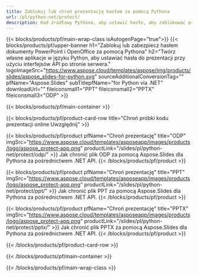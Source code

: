 ```yaml
---
title: Zablokuj lub chroń prezentację hasłem za pomocą Pythona
url: /pl/python-net/protect/
description: Kod źródłowy Pythona, aby ustawić hasło, aby zablokować prezentację
---
```


{{< blocks/products/pf/main-wrap-class isAutogenPage="true">}}
{{< blocks/products/pf/upper-banner h1="Zablokuj lub zabezpiecz hasłem dokumenty PowerPoint i OpenOffice za pomocą Pythona" h2="Twórz własne aplikacje w języku Python, aby ustawiać hasła do prezentacji przy użyciu interfejsów API po stronie serwera." logoImageSrc="https://www.aspose.cloud/templates/aspose/img/products/slides/aspose_slides-for-python.svg" sourceAdditionalConversionTag="" pfName="Aspose.Slides" subTitlepfName="for Python via .NET" downloadUrl="" fileiconsmall1="PPT" fileiconsmall2="PPTX" fileiconsmall3="ODP" >}}

{{< blocks/products/pf/main-container >}}

{{< blocks/products/pf/product-card-row title="Chroń próbki kodu prezentacji online Uwzględnij" >}}

{{< blocks/products/pf/product pfName="Chroń prezentację" title="ODP" imgSrc="https://www.aspose.cloud/templates/asposeapp/images/products/logo/aspose_protect-app.png" productLink="/slides/pl/python-net/protect/odp/" >}}
Jak chronić plik ODP za pomocą Aspose.Slides dla Pythona za pośrednictwem .NET API.
{{< /blocks/products/pf/product >}}

{{< blocks/products/pf/product pfName="Chroń prezentację" title="PPT" imgSrc="https://www.aspose.cloud/templates/asposeapp/images/products/logo/aspose_protect-app.png" productLink="/slides/pl/python-net/protect/ppt/" >}}
Jak chronić plik PPT za pomocą Aspose.Slides dla Pythona za pośrednictwem .NET API.
{{< /blocks/products/pf/product >}}

{{< blocks/products/pf/product pfName="Chroń prezentację" title="PPTX" imgSrc="https://www.aspose.cloud/templates/asposeapp/images/products/logo/aspose_protect-app.png" productLink="/slides/pl/python-net/protect/pptx/" >}}
Jak chronić plik PPTX za pomocą Aspose.Slides dla Pythona za pośrednictwem .NET API.
{{< /blocks/products/pf/product >}}



{{< /blocks/products/pf/product-card-row >}}

{{< /blocks/products/pf/main-container >}}
    
{{< /blocks/products/pf/main-wrap-class >}}